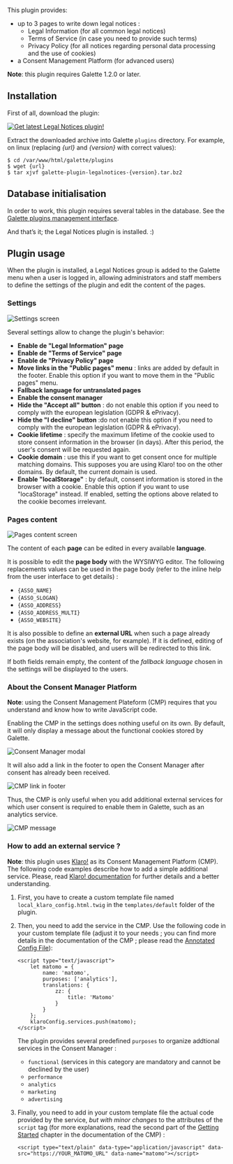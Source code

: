 This plugin provides:

* up to 3 pages to write down legal notices :
  - Legal Information (for all common legal notices)
  - Terms of Service (in case you need to provide such terms)
  - Privacy Policy (for all notices regarding personal data processing and the use of cookies)
* a Consent Management Platform (for advanced users)

**Note**: this plugin requires Galette 1.2.0 or later.

## Installation

First of all, download the plugin:

[![Get latest Legal Notices plugin!](https://img.shields.io/badge/1.0.0-LegalNotices-ffb619?style=for-the-badge&logo=php&logoColor=white&label=1.0.0-rc3&color=ffb619
)](https://github.com/gagnieray/plugin-legalnotices/releases/tag/1.0.0-rc3)

Extract the downloaded archive into Galette `plugins` directory. For example, on linux (replacing *{url}* and *{version}* with correct values):

```
$ cd /var/www/html/galette/plugins
$ wget {url}
$ tar xjvf galette-plugin-legalnotices-{version}.tar.bz2
```

## Database initialisation

In order to work, this plugin requires several tables in the database. See the [Galette plugins management interface](https://doc.galette.eu/en/master/plugins/index.html#plugins-managment).

And that’s it; the Legal Notices plugin is installed. :)

## Plugin usage

When the plugin is installed, a Legal Notices group is added to the Galette menu when a user is logged in, allowing administrators and staff members to define the settings of the plugin and edit the content of the pages.

### Settings

![Settings screen](images/settings.jpg)

Several settings allow to change the plugin's behavior:

* **Enable de "Legal Information" page**
* **Enable de "Terms of Service" page**
* **Enable de "Privacy Policy" page**
* **Move links in the "Public pages" menu** : links are added by default in the footer. Enable this option if you want to move them in the "Public pages" menu.
* **Fallback language for untranslated pages**
* **Enable the consent manager**
* **Hide the "Accept all" button** : do not enable this option if you need to comply with the european legislation (GDPR & ePrivacy).
* **Hide the "I decline" button** :do not enable this option if you need to comply with the european legislation (GDPR & ePrivacy).
* **Cookie lifetime** : specify the maximum lifetime of the cookie used to store consent information in the browser (in days). After this period, the user's consent will be requested again.
* **Cookie domain** : use this if you want to get consent once for multiple matching domains. This supposes you are using Klaro! too on the other domains. By default, the current domain is used.
* **Enable "localStorage"** : by default, consent information is stored in the browser with a cookie. Enable this option if you want to use "locaStorage" instead. If enabled, setting the options above related to the cookie becomes irrelevant.

### Pages content

![Pages content screen](images/content.jpg)

The content of each **page** can be edited in every available **language**.

It is possible to edit the **page body** with the WYSIWYG editor. The following replacements values can be used in the page body (refer to the inline help from the user interface to get details) :

* `{ASSO_NAME}`
* `{ASSO_SLOGAN}`
* `{ASSO_ADDRESS}`
* `{ASSO_ADDRESS_MULTI}`
* `{ASSO_WEBSITE}`

It is also possible to define an **external URL** when such a page already exists (on the association's website, for example). If it is defined, editing of the page body will be disabled, and users will be redirected to this link.

If both fields remain empty, the content of the *fallback language* chosen in the settings will be displayed to the users.

### About the Consent Manager Platform

**Note**: using the Consent Management Plateform (CMP) requires that you understand and know how to write JavaScript code.

Enabling the CMP in the settings does nothing useful on its own. By default, it will only display a message about the functional cookies stored by Galette.

![Consent Manager modal](images/cmp-modal.jpg)

It will also add a link in the footer to open the Consent Manager after consent has already been received.

![CMP link in footer](images/cmp-footer.jpg)

Thus, the CMP is only useful when you add additional external services for which user consent is required to enable them in Galette, such as an analytics service.

![CMP message](images/cmp-message.jpg)

### How to add an external service ?

**Note**: this plugin uses [Klaro!](https://github.com/klaro-org/klaro-js) as its Consent Management Platform (CMP). The following code examples describe how to add a simple additional service. Please, read [Klaro! documentation](https://klaro.org/docs/) for further details and a better understanding.

1. First, you have to create a custom template file named `local_klaro_config.html.twig` in the `templates/default` folder of the plugin.

2. Then, you need to add the service in the CMP. Use the following code in your custom template file (adjust it to your needs ; you can find more details in the documentation of the CMP ; please read the [Annotated Config File](https://klaro.org/docs/integration/annotated-configuration)):

   ```
   <script type="text/javascript">
       let matomo = {
           name: 'matomo',
           purposes: ['analytics'],
           translations: {
               zz: {
                   title: 'Matomo'
               }
           }
       };
       klaroConfig.services.push(matomo);
   </script>
   ```

   The plugin provides several predefined `purposes` to organize addtional services in the Consent Manager :

   * `functional` (services in this category are mandatory and cannot be declined by the user)
   * `performance`
   * `analytics`
   * `marketing`
   * `advertising`

3. Finally, you need to add in your custom template file the actual code provided by the service, *but with minor changes* to the attributes of the `script` tag (for more explanations, read the second part of the [Getting Started](https://klaro.org/docs/getting-started) chapter in the documentation of the CMP) :

   ```
   <script type="text/plain" data-type="application/javascript" data-src="https://YOUR_MATOMO_URL" data-name="matomo"></script>
   ```
